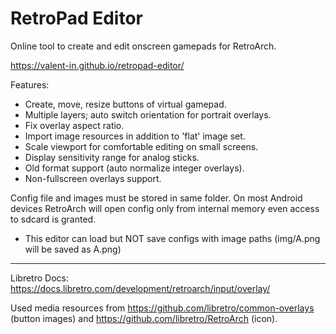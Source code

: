# RetroPad Editor
Online tool to create and edit onscreen gamepads for RetroArch.

https://valent-in.github.io/retropad-editor/

Features:
- Create, move, resize buttons of virtual gamepad.
- Multiple layers; auto switch orientation for portrait overlays.
- Fix overlay aspect ratio.
- Import image resources in addition to 'flat' image set.
- Scale viewport for comfortable editing on small screens.
- Display sensitivity range for analog sticks.
- Old format support (auto normalize integer overlays).
- Non-fullscreen overlays support.

Config file and images must be stored in same folder.
On most Android devices RetroArch will open config only from internal memory even access to sdcard is granted.
- This editor can load but NOT save configs with image paths (img/A.png will be saved as A.png)
---
Libretro Docs: https://docs.libretro.com/development/retroarch/input/overlay/

Used media resources from https://github.com/libretro/common-overlays (button images) and https://github.com/libretro/RetroArch (icon).
